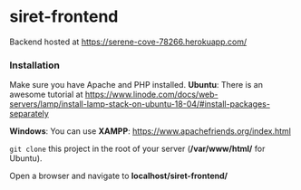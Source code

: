 # siret-frontend
Backend hosted at https://serene-cove-78266.herokuapp.com/

### Installation
  Make sure you have Apache and PHP installed.
  **Ubuntu**: There is an awesome tutorial at https://www.linode.com/docs/web-servers/lamp/install-lamp-stack-on-ubuntu-18-04/#install-packages-separately
  
  **Windows**: You can use **XAMPP**: https://www.apachefriends.org/index.html
  
  ```git clone``` this project in the root of your server (**/var/www/html/** for Ubuntu).
  
  Open a browser and navigate to **localhost/siret-frontend/**
